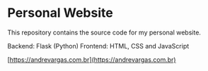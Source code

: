 # Personal Website

This repository contains the source code for my personal website.

Backend: Flask (Python)
Frontend: HTML, CSS and JavaScript

[https://andrevargas.com.br](https://andrevargas.com.br)